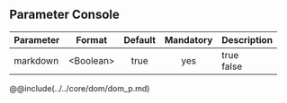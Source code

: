 ## Parameter Console
|	Parameter			|			Format			|	Default					|	Mandatory	|	Description				| 
|		---				|			---				|	:---:					|	:---:		|		---					|
|	markdown	|	<dt>&lt;Boolean&gt;	|	true	|	yes	|	<dt>true<dd><dt>false<dd>	|


@@include(../../core/dom/dom_p.md) 